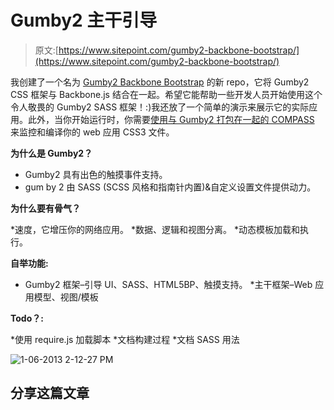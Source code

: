 # Gumby2 主干引导

> 原文:[https://www.sitepoint.com/gumby2-backbone-bootstrap/](https://www.sitepoint.com/gumby2-backbone-bootstrap/)

我创建了一个名为 [Gumby2 Backbone Bootstrap](https://github.com/sdeering/gumby2-backbone-bootstrap) 的新 repo，它将 Gumby2 CSS 框架与 Backbone.js 结合在一起。希望它能帮助一些开发人员开始使用这个令人敬畏的 Gumby2 SASS 框架！:)我还放了一个简单的演示来展示它的实际应用。此外，当你开始运行时，你需要[使用与 Gumby2 打包在一起的 COMPASS](http://www.jquery4u.com/css3/compile-monitor-sass-gumby2/) 来监控和编译你的 web 应用 CSS3 文件。

**为什么是 Gumby2？**

* Gumby2 具有出色的触摸事件支持。
* gum by 2 由 SASS (SCSS 风格和指南针内置)&自定义设置文件提供动力。

**为什么要有骨气？**

*速度，它增压你的网络应用。
*数据、逻辑和视图分离。
*动态模板加载和执行。

**自举功能:**

* Gumby2 框架–引导 UI、SASS、HTML5BP、触摸支持。
*主干框架–Web 应用模型、视图/模板

**Todo？:**

*使用 require.js 加载脚本
*文档构建过程
*文档 SASS 用法

![1-06-2013 2-12-27 PM](../Images/7adf53ee640638b47a105c59c42f9698.png)

## 分享这篇文章